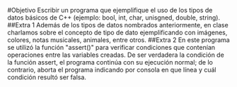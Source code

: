 #Objetivo
Escribir un programa que ejemplifique el uso de los tipos de datos básicos de C++ (ejemplo: bool, int, char, unisgned, double, string).
##Extra 1
Además de los tipos de datos nombrados anteriormente, en clase charlamos sobre el concepto de tipo de dato ejemplificando con imágenes, colores, notas musicales, animales, entre otros.
##Extra 2
En este programa se utilizó la función "assert()" para verificar condiciones que contenían operaciones entre las variables creadas. De ser verdadera la condición de la función assert, el programa continúa con su ejecución normal; de lo contrario, aborta el programa indicando por consola en que línea y cuál condición resultó ser falsa.
